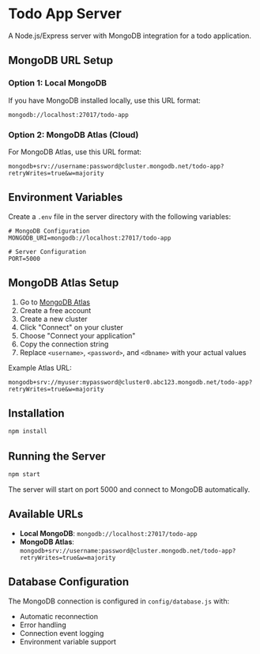 # Todo App Server

A Node.js/Express server with MongoDB integration for a todo application.

## MongoDB URL Setup

### Option 1: Local MongoDB
If you have MongoDB installed locally, use this URL format:
```
mongodb://localhost:27017/todo-app
```

### Option 2: MongoDB Atlas (Cloud)
For MongoDB Atlas, use this URL format:
```
mongodb+srv://username:password@cluster.mongodb.net/todo-app?retryWrites=true&w=majority
```

## Environment Variables

Create a `.env` file in the server directory with the following variables:

```env
# MongoDB Configuration
MONGODB_URI=mongodb://localhost:27017/todo-app

# Server Configuration
PORT=5000
```

## MongoDB Atlas Setup

1. Go to [MongoDB Atlas](https://www.mongodb.com/atlas)
2. Create a free account
3. Create a new cluster
4. Click "Connect" on your cluster
5. Choose "Connect your application"
6. Copy the connection string
7. Replace `<username>`, `<password>`, and `<dbname>` with your actual values

Example Atlas URL:
```
mongodb+srv://myuser:mypassword@cluster0.abc123.mongodb.net/todo-app?retryWrites=true&w=majority
```

## Installation

```bash
npm install
```

## Running the Server

```bash
npm start
```

The server will start on port 5000 and connect to MongoDB automatically.

## Available URLs

- **Local MongoDB**: `mongodb://localhost:27017/todo-app`
- **MongoDB Atlas**: `mongodb+srv://username:password@cluster.mongodb.net/todo-app?retryWrites=true&w=majority`

## Database Configuration

The MongoDB connection is configured in `config/database.js` with:
- Automatic reconnection
- Error handling
- Connection event logging
- Environment variable support 